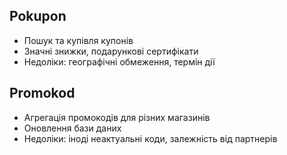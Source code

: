 
## Pokupon
- Пошук та купівля купонів
- Значні знижки, подарункові сертифікати
- Недоліки: географічні обмеження, термін дії

## Promokod
- Агрегація промокодів для різних магазинів
- Оновлення бази даних
- Недоліки: іноді неактуальні коди, залежність від партнерів
